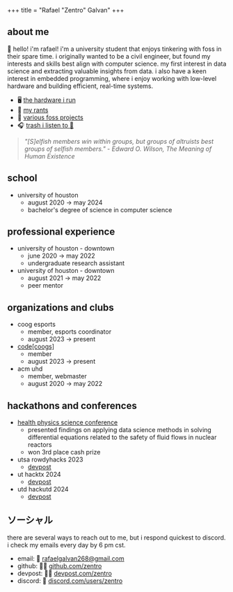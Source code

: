 +++
title = "Rafael \"Zentro\" Galvan"
+++

## about me

👋 hello! i'm rafael! i'm a university student that enjoys tinkering with foss in their spare time. i originally wanted to be a civil engineer, but found my interests and skills best align with computer science. my first interest in data science and extracting valuable insights from data. i also have a keen interest in embedded programming, where i enjoy working with low-level hardware and building efficient, real-time systems.

- 🖥️ [the hardware i run](hardware.md)
- 📰 [my rants](blog.md)
- 📃 [various foss projects](projects.md)
- 🎧 [trash i listen to 🔗](#)

> *"[S]elfish members win within groups, but groups of altruists best groups of selfish members." - Edward O. Wilson, The Meaning of Human Existence*

## school

- university of houston
    - august 2020 → may 2024
    - bachelor's degree of science in computer science

## professional experience
- university of houston - downtown
    - june 2020 → may 2022
    - undergraduate research assistant
- university of houston - downtown
    - august 2021 → may 2022
    - peer mentor

## organizations and clubs

- coog esports
    - member, esports coordinator
    - august 2023 → present
- [code[coogs]](https://www.codecoogs.com/)
    - member
    - august 2023 → present
- acm uhd 
    - member, webmaster
    - august 2020 → may 2022

## hackathons and conferences

- [health physics science conference](https://hps.org/meetings/)
    - presented findings on applying data science methods in solving differential equations related to the safety of fluid flows in nuclear reactors
    - won 3rd place cash prize
- utsa rowdyhacks 2023
    - [devpost](https://devpost.com/software/spacejam-3d)
- ut hacktx 2024
    - [devpost](https://devpost.com/software/l-a-m-s)
- utd hackutd 2024
    - [devpost](https://devpost.com/software/latifa)

## ソーシャル

there are several ways to reach out to me, but i respond quickest to discord. i check my emails every day by 6 pm cst.

- email: 📨 [rafaelgalvan268@gmail.com](mailto:rafaelgalvan268@gmail.com)
- github: 🧑‍💻 [github.com/zentro](https://github.com/Zentro)
- devpost: 🧑‍💻 [devpost.com/zentro](https://devpost.com/Zentro)
- discord: 💬 [discord.com/users/zentro](https://discord.com/users/zentro)